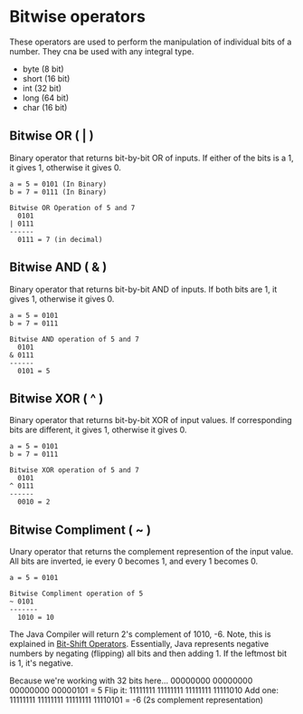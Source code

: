# Bitwise operators
These operators are used to perform the manipulation of individual bits of a number. They cna be used with any integral type.
- byte (8 bit)
- short (16 bit)
- int (32 bit)
- long (64 bit)
- char (16 bit)

## Bitwise OR ( | )
Binary operator that returns bit-by-bit OR of inputs. If either of the bits is a 1, it gives 1, otherwise it gives 0.

```
a = 5 = 0101 (In Binary)
b = 7 = 0111 (In Binary)

Bitwise OR Operation of 5 and 7
  0101
| 0111
------
  0111 = 7 (in decimal)
```

## Bitwise AND ( & )
Binary operator that returns bit-by-bit AND of inputs. If both bits are 1, it gives 1, otherwise it gives 0.

```
a = 5 = 0101
b = 7 = 0111

Bitwise AND operation of 5 and 7
  0101
& 0111
------
  0101 = 5
```

## Bitwise XOR ( ^ )
Binary operator that returns bit-by-bit XOR of input values. If corresponding bits are different, it gives 1, otherwise it gives 0.

```
a = 5 = 0101
b = 7 = 0111

Bitwise XOR operation of 5 and 7
  0101
^ 0111
------
  0010 = 2
```

## Bitwise Compliment ( ~ )
Unary operator that returns the complement represention of the input value. All bits are inverted, ie every 0 becomes 1, and every 1 becomes 0.

```
a = 5 = 0101

Bitwise Compliment operation of 5
~ 0101
-------
  1010 = 10
```
The Java Compiler will return 2's complement of 1010, -6. Note, this is explained in [Bit-Shift Operators](./bit_shift_operators.md). Essentially, Java represents negative numbers by negating (flipping) all bits and then adding 1. If the leftmost bit is 1, it's negative.

Because we're working with 32 bits here...
00000000 00000000 00000000 00000101   = 5
Flip it:
11111111 11111111 11111111 11111010
Add one:
11111111 11111111 11111111 11110101   = -6 (2s complement representation)